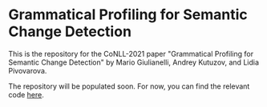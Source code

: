 # Grammatical Profiling for Semantic Change Detection

This is the repository for the CoNLL-2021 paper "Grammatical Profiling for Semantic Change Detection" by Mario Giulianelli, Andrey Kutuzov, and Lidia Pivovarova.

The repository will be populated soon. For now, you can find the relevant code [here](https://github.com/akutuzov/semeval2020/tree/master/code/ling_features).
